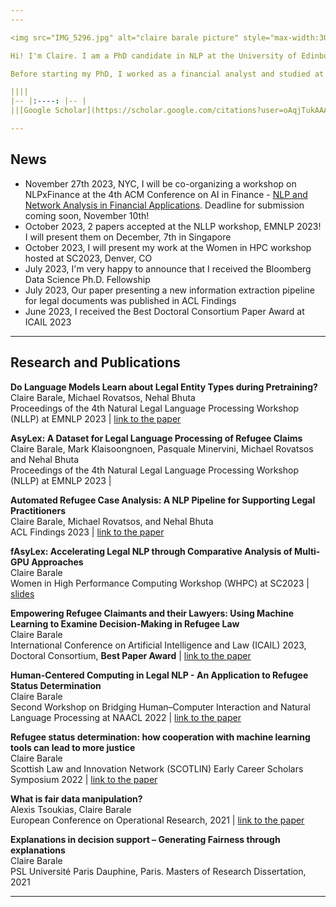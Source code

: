 ```yaml
---
---

<img src="IMG_5296.jpg" alt="claire barale picture" style="max-width:30%;float:left;padding:15px">

Hi! I'm Claire. I am a PhD candidate in NLP at the University of Edinburgh, supervised by [Michael Rovatsos](https://www.ed.ac.uk/profile/prof-michael-rovatsos) and [Nehal Bhuta](https://www.law.ed.ac.uk/people/professor-nehal-bhuta) and a Bloomberg PhD Fellow. As part of EdinburghNLP, I have an ongoing collaboration with [Pasquale Minervini](http://www.neuralnoise.com/). I am also affiliated with the [Centre for Technomoral Futures](https://www.technomoralfutures.uk/). I am interested in topics in information extraction, indirectly supervised learning, domain-specific language models and fairness for NLP. During my PhD project, I am working on advancing legal information extraction with a specific focus on designing and implementing NLP-based functionalities in the legal workflow to inform, speed up and improve the transparency of the refugee claim process. 

Before starting my PhD, I worked as a financial analyst and studied at Paris Dauphine University. I have a background in economics and finance, and graduated with a masters of research in computer science in 2021 with a project on generating fairness through explanations in decision making. 

||||
|-- |:----: |-- |
||[Google Scholar](https://scholar.google.com/citations?user=oAqjTukAAAAJ&hl) \| [Twitter](https://twitter.com/clairebarale) \| [Linkedin](https://www.linkedin.com/in/claire-barale-leandri/) \| [Email](mailto:claire.barale@ed.ac.uk) ||            

---
```


## News

* November 27th 2023, NYC, I will be co-organizing a workshop on NLPxFinance at the 4th ACM Conference on AI in Finance - [NLP and Network Analysis in Financial Applications](https://sites.google.com/view/nlp-na-in-finance-2023/home). Deadline for submission coming soon, November 10th! 
* October 2023, 2 papers accepted at the NLLP workshop, EMNLP 2023! I will present them on December, 7th in Singapore
* October 2023, I will present my work at the Women in HPC workshop hosted at SC2023, Denver, CO
* July 2023, I'm very happy to announce that I received the Bloomberg Data Science Ph.D. Fellowship
* July 2023, Our paper presenting a new information extraction pipeline for legal documents was published in ACL Findings
* June 2023, I received the Best Doctoral Consortium Paper Award at ICAIL 2023

---

## Research and Publications

**Do Language Models Learn about Legal Entity Types during Pretraining?**\
Claire Barale, Michael Rovatsos, Nehal Bhuta\
Proceedings of the 4th Natural Legal Language Processing Workshop (NLLP) at EMNLP 2023 | [link to the paper](https://arxiv.org/abs/2310.13092)

**AsyLex: A Dataset for Legal Language Processing of Refugee Claims**\
Claire Barale, Mark Klaisoongnoen, Pasquale Minervini, Michael Rovatsos and Nehal Bhuta\
Proceedings of the 4th Natural Legal Language Processing Workshop (NLLP) at EMNLP 2023 |  

**Automated Refugee Case Analysis: A NLP Pipeline for Supporting Legal Practitioners**\
Claire Barale, Michael Rovatsos, and Nehal Bhuta\
ACL Findings 2023 | [link to the paper](https://aclanthology.org/2023.findings-acl.187/)

**fAsyLex: Accelerating Legal NLP through Comparative Analysis of Multi-GPU Approaches**\
Claire Barale\
Women in High Performance Computing Workshop (WHPC) at SC2023 | [slides]("https://www.clairebarale.com/docs/whpc_fasylex_slides.pdf)

**Empowering Refugee Claimants and their Lawyers: Using Machine Learning to Examine Decision-Making in Refugee Law**\
Claire Barale\
International Conference on Artificial Intelligence and Law (ICAIL) 2023, Doctoral Consortium, **Best Paper Award** | [link to the paper](https://arxiv.org/abs/2308.11531)

**Human-Centered Computing in Legal NLP - An Application to Refugee Status Determination**\
Claire Barale\
Second Workshop on Bridging Human–Computer Interaction and Natural Language Processing at NAACL 2022 | [link to the paper](https://aclanthology.org/2022.hcinlp-1.4/)

**Refugee status determination: how cooperation with machine learning tools can lead to more justice**\
Claire Barale\
Scottish Law and Innovation Network (SCOTLIN) Early Career Scholars Symposium 2022 | [link to the paper](https://arxiv.org/abs/2308.11541)

**What is fair data manipulation?**\
Alexis Tsoukias, Claire Barale\
European Conference on Operational Research, 2021 | [link to the paper](https://www.euro-online.org/conferences/program/#abstract/913)

**Explanations in decision support – Generating Fairness through explanations**\
Claire Barale\
PSL Université Paris Dauphine, Paris. Masters of Research Dissertation, 2021


---
